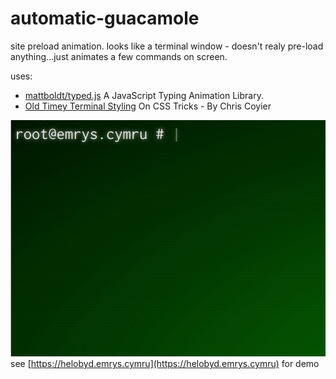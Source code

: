 # automatic-guacamole

site preload animation. looks like a terminal window - doesn't realy pre-load anything...just animates a few commands on screen.

uses:
 - [mattboldt/typed.js](https://github.com/mattboldt/typed.js)
   A JavaScript Typing Animation Library.
 - [Old Timey Terminal Styling](https://css-tricks.com/old-timey-terminal-styling)
   On CSS Tricks - By Chris Coyier

![screenshot](https://raw.githubusercontent.com/emrysr/automatic-guacamole/master/screenshot-helobyd.gif)
see [https://helobyd.emrys.cymru](https://helobyd.emrys.cymru) for demo

